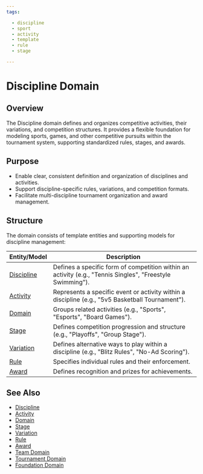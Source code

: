 ```yaml
---
tags:

  - discipline
  - sport
  - activity
  - template
  - rule
  - stage

---
```


# Discipline Domain

## Overview

The Discipline domain defines and organizes competitive activities, their variations, and competition structures. It provides a flexible foundation for modeling sports, games, and other competitive pursuits within the tournament system, supporting standardized rules, stages, and awards.

## Purpose

- Enable clear, consistent definition and organization of disciplines and activities.
- Support discipline-specific rules, variations, and competition formats.
- Facilitate multi-discipline tournament organization and award management.

## Structure

The domain consists of template entities and supporting models for discipline management:

| Entity/Model | Description |
|--------------|-------------|
| [Discipline](discipline.md) | Defines a specific form of competition within an activity (e.g., "Tennis Singles", "Freestyle Swimming"). |
| [Activity](activity/activity.md) | Represents a specific event or activity within a discipline (e.g., "5v5 Basketball Tournament"). |
| [Domain](activity/domain.md) | Groups related activities (e.g., "Sports", "Esports", "Board Games"). |
| [Stage](stage/stage.md) | Defines competition progression and structure (e.g., "Playoffs", "Group Stage"). |
| [Variation](activity/variation/variation.md) | Defines alternative ways to play within a discipline (e.g., "Blitz Rules", "No-Ad Scoring"). |
| [Rule](activity/variation/rule.md) | Specifies individual rules and their enforcement. |
| [Award](award.md) | Defines recognition and prizes for achievements. |

## See Also

- [Discipline](discipline.md)
- [Activity](activity/activity.md)
- [Domain](activity/domain.md)
- [Stage](stage/stage.md)
- [Variation](activity/variation/variation.md)
- [Rule](activity/variation/rule.md)
- [Award](award.md)
- [Team Domain](../team/README.md)
- [Tournament Domain](../tournament/README.md)
- [Foundation Domain](../foundation/README.md)
